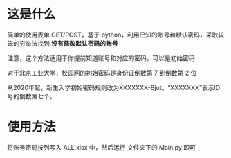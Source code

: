 # 这是什么

简单的使用表单 GET/POST，基于 python，利用已知的账号和默认密码，采取较笨的穷举法找到 **没有修改默认密码的账号**

注意，这个方法适用于你提前知道账号和对应的密码，可以是初始密码

对于北京工业大学，校园网的初始密码是身份证倒数第 7 到倒数第 2 位

从2020年起，新生入学初始密码规则改为XXXXXXX-Bjut。“XXXXXXX”表示ID号的倒数第七个。

# 使用方法

将账号密码按列写入 ALL.xlsx 中，然后运行 文件夹下的 Main.py 即可
